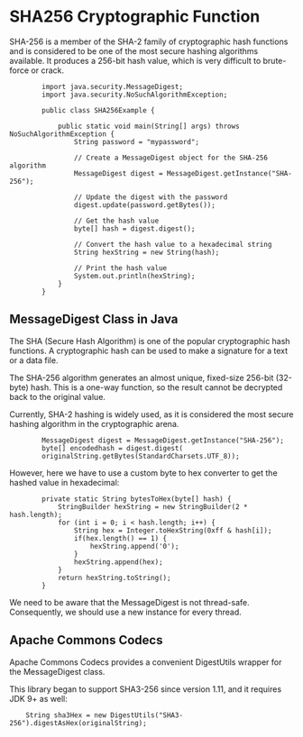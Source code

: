 # SHA256 Cryptographic Function

 SHA-256 is a member of the SHA-2 family of cryptographic hash functions and is considered to be one of the most secure hashing algorithms available. It produces a 256-bit hash value, which is very difficult to brute-force or crack.

			import java.security.MessageDigest;
			import java.security.NoSuchAlgorithmException;

			public class SHA256Example {

				public static void main(String[] args) throws NoSuchAlgorithmException {
					String password = "mypassword";

					// Create a MessageDigest object for the SHA-256 algorithm
					MessageDigest digest = MessageDigest.getInstance("SHA-256");

					// Update the digest with the password
					digest.update(password.getBytes());

					// Get the hash value
					byte[] hash = digest.digest();

					// Convert the hash value to a hexadecimal string
					String hexString = new String(hash);

					// Print the hash value
					System.out.println(hexString);
				}
			}
			
## MessageDigest Class in Java

 The SHA (Secure Hash Algorithm) is one of the popular cryptographic hash functions. A cryptographic hash can be used to make a signature for a text or a data file.
	
 The SHA-256 algorithm generates an almost unique, fixed-size 256-bit (32-byte) hash. This is a one-way function, so the result cannot be decrypted back to the original value.

 Currently, SHA-2 hashing is widely used, as it is considered the most secure hashing algorithm in the cryptographic arena.
	
			MessageDigest digest = MessageDigest.getInstance("SHA-256");
			byte[] encodedhash = digest.digest(
			originalString.getBytes(StandardCharsets.UTF_8));
			
 However, here we have to use a custom byte to hex converter to get the hashed value in hexadecimal:
	
			private static String bytesToHex(byte[] hash) {
				StringBuilder hexString = new StringBuilder(2 * hash.length);
				for (int i = 0; i < hash.length; i++) {
					String hex = Integer.toHexString(0xff & hash[i]);
					if(hex.length() == 1) {
						hexString.append('0');
					}
					hexString.append(hex);
				}
				return hexString.toString();
			}
			
 We need to be aware that the MessageDigest is not thread-safe. Consequently, we should use a new instance for every thread.
			
## Apache Commons Codecs

 Apache Commons Codecs provides a convenient DigestUtils wrapper for the MessageDigest class.

 This library began to support SHA3-256 since version 1.11, and it requires JDK 9+ as well:

		String sha3Hex = new DigestUtils("SHA3-256").digestAsHex(originalString);
